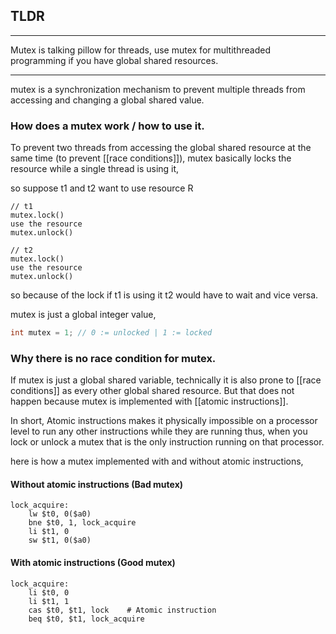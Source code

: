 ## TLDR
- - -
Mutex is talking pillow for threads,
use mutex for multithreaded programming if you have global shared resources.
- - -

mutex is a synchronization mechanism to prevent multiple threads from accessing and changing a global shared value.

### How does a mutex work / how to use it.

To prevent two threads from accessing the global shared resource at the same time (to prevent [[race conditions]]), mutex basically locks the resource while a single thread is using it,

so suppose t1 and t2 want to use resource R

```
// t1
mutex.lock()
use the resource
mutex.unlock()

// t2
mutex.lock()
use the resource
mutex.unlock()
```

so because of the lock if t1 is using it t2 would have to wait and vice versa.

mutex is just a global integer value,
```c
int mutex = 1; // 0 := unlocked | 1 := locked
```

### Why there is no race condition for mutex.

If mutex is just a global shared variable, technically it is also prone to [[race conditions]] as every other global shared resource.
But that does not happen because mutex is implemented with
[[atomic instructions]].

In short, Atomic instructions makes it physically impossible on a processor level to run any other instructions while they are running thus, when you lock or unlock a mutex that is the only instruction running on that processor.

here is how a mutex implemented with and without atomic instructions,

#### Without atomic instructions (Bad mutex)
```assembly
lock_acquire:
    lw $t0, 0($a0)
    bne $t0, 1, lock_acquire
    li $t1, 0
    sw $t1, 0($a0)
````

#### With atomic instructions (Good mutex)
```assembly
lock_acquire:
    li $t0, 0
    li $t1, 1
    cas $t0, $t1, lock    # Atomic instruction
    beq $t0, $t1, lock_acquire
```